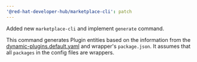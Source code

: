 ```yaml
---
'@red-hat-developer-hub/marketplace-cli': patch
---
```


Added new `marketplace-cli` and implement `generate` command.

This command generates Plugin entities based on the information from the [dynamic-plugins.default.yaml](https://github.com/redhat-developer/rhdh/blob/main/dynamic-plugins.default.yaml) and wrapper's `package.json`. It assumes that all `packages` in the config files are wrappers.
